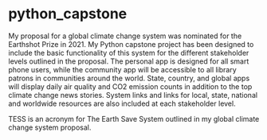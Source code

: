 # python_capstone
My proposal for a global climate change system was nominated for the Earthshot Prize in 2021. My Python capstone project has been designed to include the basic functionality of this system for the different stakeholder levels outlined in the proposal. The personal app is designed for all smart phone users, while the community app will be accessible to all library patrons in communities around the world. State, country, and global apps will display daily air quality and CO2 emission counts in addition to the top climate change news stories. System links and links for local, state, national and worldwide resources are also included at each stakeholder level.

TESS is an acronym for The Earth Save System outlined in my global climate change system proposal.
